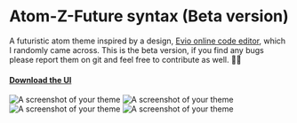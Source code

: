 # Atom-Z-Future syntax (Beta version)

A futuristic atom theme inspired by a design, [Evio online code editor](https://material.uplabs.com/posts/evio-online-code-editor), which I randomly came across. This is the beta version, if you find any bugs please report them on git and feel free to contribute as well. ✌🏼

#### [Download the UI](https://atom.io/packages/Atom-Z-Future-syntax-ui)

![A screenshot of your theme](https://lh3.googleusercontent.com/2UcDcFmM9CqlSM4dGCzmxd-uZCrSgs_GTaZUyJRtpzlygd3Crorc8n7o8XoCT9kOHwG8ORYZnIxbDQEwqQN7GQ8lwyiuj5COjEbi6VwNHphF_FAIXNjzCvmlZwexpY5I1wNtjVUbwsKGC_nG8h8kR1cZ4LMgwGHQt1GdkCAC2LiSvIKJbQ-Xx7dZ6Xq_lTk1N3tXmbOXWMgZ6iy4785sVVKfkXIUh0dB0Ee2ixJd49JlPSdQl6zbOSPz596kklDSRETvDw9B9Rya5HcaV_aZ1oygknMY75Vlpltt6lURZdtoe5ljQa3UuRKkUgh66TBnvJjR1MQexVQeOXhLSn9VBNdKMRh-PrUm-xKruQRz3YWidYXrgf0nZpaHPB__pk6_Iz8Wd_xG2oL9maNR7BLwumH8lVkqAIBReKpqCQkoUnoVAm1FE4YPmDzZ4dj52D7-yGHYmUdxQ17F4D4DzKpWVGQJ8OVMz2McKU-QK3DyChsHTG3rlI-dBKeDnE1Yvvfw8RmlyEDUo3Kd_5xR64q24OvFaliwmwE0YpCdA2XCYCDp2IwmhGhy2jJs4jTJ-5CjQRn-ijSi55hc5l-zEnx-iKchutizE4EExETQ2KUf55_n2LFzlgRHL1gELR_bR3mL2TGU9fVBac0pPEM4L-MfTFxVDmWdv12KCYdI2zkYEA=w1593-h1052-no)
![A screenshot of your theme](https://lh3.googleusercontent.com/Yue3MtKg8R4dk-cwsiiQdCoyV1h0vGXPNdLTm2OjhCrbaYsHpvKoP9DpPoLi0YBiPKgYxRz9A_nv31wrHykPd2YqKh4jxiMKHdqsquOzjzArukV00eLW8BrjgtxZjDz78b9lNeuTrI1UBXiCK9sQKMo-8hYbrxsczchlEVx3-4nUnCH2Mb1hK71OPRyANqR8syhKO8EMBgb-9LGG77-hFWY4dY2n3pPCl0EU6SLsQYhuSHfvLuT2mY3ytSCh7OQchNRDsCsylEKtM93haSrkRoUn0jR5yrl4FCGBs2uldOPErau_Vk810N1LrMndTJqs6D1-lbdH1OMhZaC1EX-Q1Wwpwx5wHRenJhnMLYXttiREwSPzVw_b7A4OYB_JoNZigcJrLmUDu7zQCXMENZZJNQjS3pwzD_2TKKx7Gvxg0zKB2gj5n4_KQk__NNpb2dAaDW13VLjYlI7AjCfMlTDVgohrqGgyd4gD00hWbtC5w0WWhxO9etZHdL0yj8WfsMrCbDP1d_zVnoy6zhNpD3zWn4P0WJbjE_4U9n2Xt7401p1mH8B1E4_AtkTc-Pv5UxpfuXUVw_LCI-1BBPeED8jEVU6PLLfGXqNwg53iqPM5ReNK-XlYMNfDqUORpW8ik6oC1GneQF09h1k9f9oy5sHk0wwNeHpKTe0VMvRatpJjfw=w1615-h1012-no)
![A screenshot of your theme](https://lh3.googleusercontent.com/vTCTVqtQP-nz6HugSj9bT5W2DfqKMjviJZBeS0EAT9dMDZrwqD9A7YnuIf-rqV_4RffRU9T_1Ilob8kHU79dKPdgO-Xd2Ond5aPum58b5vkMPM8vcG0vwLL-D0Zq4y0PfAWUdJbqx75tIAorRQ1ocQUSMC3QaT0WFZzFuhNwL7R-Qv7r4z2uWsB_A_U-ejk1bJ4Qx6-1KzuxHg681OzbuRo_vaAL4t_CPt69LEMDN8gOS6NAnyg1NMOLT0i0D0AmBsWTUh3OvHhzi2vatZZkMVEViQz5J4RDxM0YYVKErdwTuHPAFGhvTG8M-EJvRCg8VZ1x3MFw8lecxvzbXFdNczuFRCj-1rSvxsCgrdCr1jEDU-5jpIENEnFQjQqmItDGbwLFJLj-bDAy0lcycgvB_vyzjH78bXUSoAB_CkU4ldltR9Q62GdmCcnuLVLPBdHHGxV_7h6l1dIbffb7bDhOJqVBE-8CTFEweQmcUEm3w5W6GyYhTuXk4-4kkSOvvuwJIUq0oBj-P-h7Ey6uSFqMSriropV-cJfSQRBuBnE9giZrQFKD9JUfmHg9NSiELhRGQZSi4wPZ2-q95URAYuwDGrnJqV3UrMHN4WL8DXDDmxOmLVO7DNcCZDjoVPLvz2kMFP2Tvj6rDjEKeq5tLthKDyuefFD2IhLS7O78pMivfw=w1593-h1052-no)
![A screenshot of your theme](https://lh3.googleusercontent.com/Rqw8abWXyjpczCynf73Dx7daTfrzNFdWDa7ERx5zHJ0L7gvSObtuusTSaD89PLnipD1z4BGxnGIcqburMzCRUNSkS95ctyfI9QYRxBJmEfhXxb8Pz8ffS4O46Kz63C00rJjq61IGYKqAKOj46B3JN3PPizwol9Itmuk_xl_yx6MvQUX7FdQUSx9kRAhaGid6CSsGZ6G1UNRH0jhzWLogjM66YHVEIfSyOK8dNJreE6x6_3_Yq-XSiaysoJ-EkiETcY-JoyuZNDXfo4O2eDxgdox-y78vxwb1pO_OItRzYG12lvhjxJODWCTyqC01GtFSEsb2CVzWrxkTKMkeJ23zTipEpjxNZsM06AFoVDQZtNl03HBiqUOWlFZrkk6RCazKgkmjhUVDavq-PrG3JIQQzM55o_ADi8jJiyAB7kuWL6n088Nc7SQjJC15ve-kkM44vYdg-NvZ9xFCIfviHj3Ed6iQJ3vpkucXctsR1P2LjAXQ_mXmUmn6nFutpJHTF0FEb2fNjSq535i-l7JUJKmoVh7sSwfkiRK_2cnwpIjCIWRn2iMjDrv4Lq7u3LAJqaQolNfkNMlJaITKg4qtern-rGKJPLdOhWR6oRrwA3opeBtpa8IaFTi9Y48oIDUBVQcXAbTZFXVOS2Sv64_K7D9aDxAOROAIGk9ykX1_m5El7A=s800)
